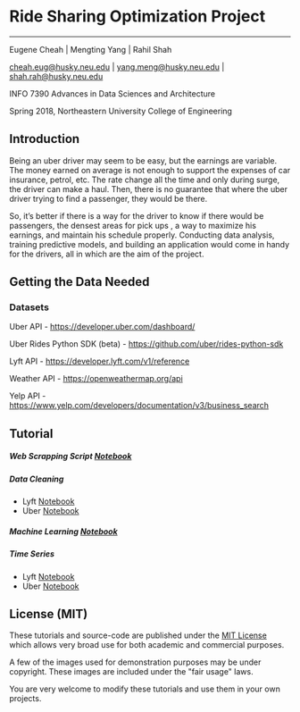 # Ride Sharing Optimization Project
------------------------------------

Eugene Cheah | Mengting Yang | Rahil Shah

cheah.eug@husky.neu.edu | yang.meng@husky.neu.edu | shah.rah@husky.neu.edu

INFO 7390 Advances in Data Sciences and Architecture

Spring 2018, Northeastern University College of Engineering

## Introduction


Being an uber driver may seem to be easy, but the earnings are variable. The money earned on average is not enough to support the expenses of car insurance, petrol, etc. The rate change all the time and only during surge, the driver can make a haul. Then, there is no guarantee that where the uber driver trying to find a passenger, they would be there.

So, it’s better if there is a way for the driver to know if there would be passengers, the densest areas for pick ups , a way to maximize his earnings, and maintain his schedule properly. Conducting data analysis, training predictive models, and building an application would come in handy for the drivers, all in which are the aim of the project.

## Getting the Data Needed

### Datasets
Uber API - https://developer.uber.com/dashboard/

Uber Rides Python SDK (beta) - https://github.com/uber/rides-python-sdk 

Lyft API - https://developer.lyft.com/v1/reference 

Weather API - https://openweathermap.org/api

Yelp API - https://www.yelp.com/developers/documentation/v3/business_search 

## Tutorial

##### Web Scrapping Script [Notebook](https://github.com/rahilshah10/IS/blob/master/ADS/Final%20Project/Notebooks/Data%20Retrival.ipynb)

##### Data Cleaning
* Lyft [Notebook](https://github.com/MandyYang86/Ride-Optimization/blob/master/Data%20Clean%20Part/DataClean_OneMonth_Lyft_Line.ipynb)
* Uber [Notebook](https://github.com/MandyYang86/Ride-Optimization/blob/master/Data%20Clean%20Part/DataClean_OneMonth_Uber_Pool.ipynb)

##### Machine Learning [Notebook](https://github.com/rahilshah10/IS/blob/master/ADS/Final%20Project/Notebooks/Machine%20Learning.ipynb)

##### Time Series 
* Lyft [Notebook](https://github.com/MandyYang86/Ride-Optimization/blob/master/MA%20Model/Time%20Series%20-%20Moving%20Average%20Model-Lyft.ipynb)
* Uber [Notebook](https://github.com/MandyYang86/Ride-Optimization/blob/master/MA%20Model/Time%20Series%20-%20Moving%20Average%20Model-Uber.ipynb)

## License (MIT)

These tutorials and source-code are published under the [MIT License](https://github.com/rahilshah10/IS/blob/master/LICENSE) which allows very broad use for both academic and commercial purposes.

A few of the images used for demonstration purposes may be under copyright. These images are included under the "fair usage" laws.

You are very welcome to modify these tutorials and use them in your own projects. 
